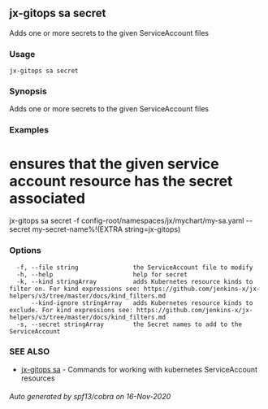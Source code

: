 ## jx-gitops sa secret

Adds one or more secrets to the given ServiceAccount files

### Usage

```
jx-gitops sa secret
```

### Synopsis

Adds one or more secrets to the given ServiceAccount files

### Examples

  # ensures that the given service account resource has the secret associated
  jx-gitops sa secret -f config-root/namespaces/jx/mychart/my-sa.yaml --secret my-secret-name%!(EXTRA string=jx-gitops)

### Options

```
  -f, --file string               the ServiceAccount file to modify
  -h, --help                      help for secret
  -k, --kind stringArray          adds Kubernetes resource kinds to filter on. For kind expressions see: https://github.com/jenkins-x/jx-helpers/v3/tree/master/docs/kind_filters.md
      --kind-ignore stringArray   adds Kubernetes resource kinds to exclude. For kind expressions see: https://github.com/jenkins-x/jx-helpers/v3/tree/master/docs/kind_filters.md
  -s, --secret stringArray        the Secret names to add to the ServiceAccount
```

### SEE ALSO

* [jx-gitops sa](jx-gitops_sa.md)	 - Commands for working with kubernetes ServiceAccount resources

###### Auto generated by spf13/cobra on 16-Nov-2020
